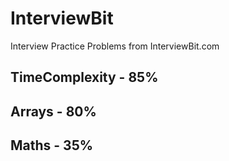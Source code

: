 # InterviewBit
Interview Practice Problems from InterviewBit.com

## TimeComplexity - 85%
## Arrays - 80%
## Maths - 35%
